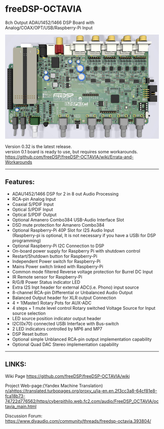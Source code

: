 # freeDSP-OCTAVIA
8ch Output ADAU1452/1466 DSP Board with Analog/COAX/OPT/USB/Raspberry-Pi Input

![Image of FreeDSP OCTAVIA](https://github.com/freeDSP/freeDSP-OCTAVIA/blob/main/SOURCES/IMAGES/FreeDSP_OCTAVIA_0v32_TopView.jpg)

Version 0.32 is the latest release.  
version 0.1 board is ready to use, but requires some workarounds.  
https://github.com/freeDSP/freeDSP-OCTAVIA/wiki/Errata-and-Workarounds

----
## Features:
* ADAU1452/1466 DSP for 2 in 8 out Audio Processing
* RCA-pin Analog Input
* Coaxial S/PDIF Input
* Optical S/PDIF Input
* Optical S/PDIF Output
* Optional Amanero Combo384 USB-Audio Interface Slot
* DSD mute protection for Amanero Combo384
* Optional Raspberry-Pi 40P Slot for I2S Audio Input  
(Raspberry-pi is optional, It is not necessary if you have a USBi for DSP programming)   
* Optional Raspberry-Pi I2C Connection to DSP
* On-board power supply for Raspberry Pi with shutdown control
* Restart/Shutdown button for Raspberry-Pi
* Independent Power switch for Raspberry-Pi
* Mains Power switch linked with Raspberry-Pi
* Common mode filtered Reverse voltage protection for Burrel DC Input
* IR Remote sensor for Raspberry-Pi
* R/G/B Power Status indicator LED
* Extra I2S Inpt header for external ADC(i.e. Phono) input source
* 8-channel RCA-pin Differential or Unbalanced Audio Output
* Balanced Output header for XLR output Connection
* 4 + 1(Master) Rotary Pots for AUX-ADC
* 4 steps + 1 mute level control Rotary switched Voltage Source for Input source selection
* LED source position indicator output header 
* I2C(0x70) connected USBi Interface with Bus-switch
* 2 LED indicators controlled by MP6 and MP7
* DSP Reset button
* Optional simple Unblanced RCA-pin output implementation capability
* Optional Quad DAC Stereo implementation capability

----
## LINKS:<br />
Wiki Page
https://github.com/freeDSP/freeDSP-OCTAVIA/wiki

Project Web-page:(Yandex Machine Translation)<br/>
 [n/a](https://translated.turbopages.org/proxy_u/ja-en.en.2f3cc3a8-64cf81e8-fca18b73-74722d776562/https/cyberpithilo.web.fc2.com/audio/FreeDSP_OCTAVIA/octavia_main.html)https://translated.turbopages.org/proxy_u/ja-en.en.2f3cc3a8-64cf81e8-fca18b73-74722d776562/https/cyberpithilo.web.fc2.com/audio/FreeDSP_OCTAVIA/octavia_main.html

Discussion Forum:<br /> 
 https://www.diyaudio.com/community/threads/freedsp-octavia.393804/
